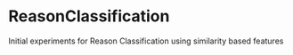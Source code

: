 # ReasonClassification
Initial experiments for Reason Classification using similarity based features

